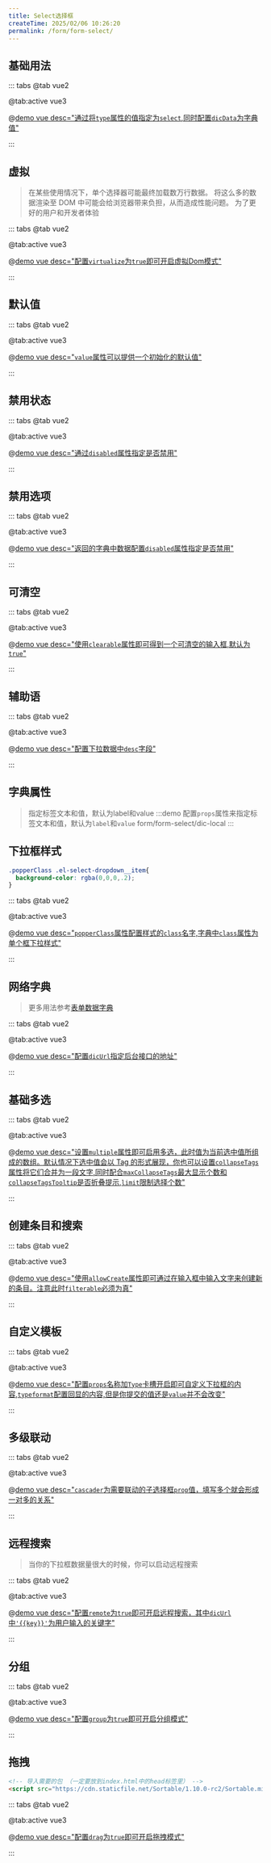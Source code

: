 ```yaml
---
title: Select选择框
createTime: 2025/02/06 10:26:20
permalink: /form/form-select/
---
```


## 基础用法

::: tabs
@tab vue2

@tab:active vue3

@[demo vue desc="通过将`type`属性的值指定为`select`,同时配置`dicData`为字典值"](../../examples/form/form-select/base.vue)

:::

## 虚拟

>在某些使用情况下，单个选择器可能最终加载数万行数据。 将这么多的数据渲染至 DOM 中可能会给浏览器带来负担，从而造成性能问题。 为了更好的用户和开发者体验

::: tabs
@tab vue2

@tab:active vue3

@[demo vue desc="配置`virtualize`为`true`即可开启虚拟Dom模式"](../../examples/form/form-select/virtualize.vue)

:::

## 默认值

::: tabs
@tab vue2

@tab:active vue3

@[demo vue desc="`value`属性可以提供一个初始化的默认值"](../../examples/form/form-select/value.vue)

:::

## 禁用状态

::: tabs
@tab vue2

@tab:active vue3

@[demo vue desc="通过`disabled`属性指定是否禁用"](../../examples/form/form-select/disabled.vue)

:::

## 禁用选项

::: tabs
@tab vue2

@tab:active vue3

@[demo vue desc="返回的字典中数据配置`disabled`属性指定是否禁用"](../../examples/form/form-select/disabled-item.vue)

:::

## 可清空

::: tabs
@tab vue2

@tab:active vue3

@[demo vue desc="使用`clearable`属性即可得到一个可清空的输入框,默认为`true`"](../../examples/form/form-select/clearable.vue)

:::

## 辅助语

::: tabs
@tab vue2

@tab:active vue3

@[demo vue desc="配置下拉数据中`desc`字段"](../../examples/form/form-select/desc.vue)

:::

## 字典属性
>指定标签文本和值，默认为label和value
:::demo 配置`props`属性来指定标签文本和值，默认为`label`和`value`
form/form-select/dic-local
:::

## 下拉框样式
```css
.popperClass .el-select-dropdown__item{
  background-color: rgba(0,0,0,.2);
}
```

::: tabs
@tab vue2

@tab:active vue3

@[demo vue desc="`popperClass`属性配置样式的`class`名字,字典中`class`属性为单个框下拉样式"](../../examples/form/form-select/popperClass.vue)

:::


## 网络字典
>更多用法参考[表单数据字典](/form/form-dic)

::: tabs
@tab vue2

@tab:active vue3

@[demo vue desc="配置`dicUrl`指定后台接口的地址"](../../examples/form/form-select/dic-net.vue)

:::

## 基础多选

::: tabs
@tab vue2

@tab:active vue3

@[demo vue desc="设置`multiple`属性即可启用多选，此时值为当前选中值所组成的数组。默认情况下选中值会以 Tag 的形式展现，你也可以设置`collapseTags`属性将它们合并为一段文字,同时配合`maxCollapseTags`最大显示个数和`collapseTagsTooltip`是否折叠提示,`limit`限制选择个数"](../../examples/form/form-select/multiple.vue)

:::



## 创建条目和搜索

::: tabs
@tab vue2

@tab:active vue3

@[demo vue desc="使用`allowCreate`属性即可通过在输入框中输入文字来创建新的条目。注意此时`filterable`必须为真"](../../examples/form/form-select/search.vue)

:::

## 自定义模板

::: tabs
@tab vue2

@tab:active vue3

@[demo vue desc="配置`props`名称加`Type`卡槽开启即可自定义下拉框的内容,`typeformat`配置回显的内容,但是你提交的值还是`value`并不会改变"](../../examples/form/form-select/slot.vue)

:::

## 多级联动

::: tabs
@tab vue2

@tab:active vue3

@[demo vue desc="`cascader`为需要联动的子选择框`prop`值，填写多个就会形成一对多的关系"](../../examples/form/form-select/cascader.vue)

:::

## 远程搜索
>当你的下拉框数据量很大的时候，你可以启动远程搜索

::: tabs
@tab vue2

@tab:active vue3

@[demo vue desc="配置`remote`为`true`即可开启远程搜索，其中`dicUrl`中`'{{key}}'`为用户输入的关键字"](../../examples/form/form-select/remote.vue)

:::

## 分组

::: tabs
@tab vue2

@tab:active vue3

@[demo vue desc="配置`group`为`true`即可开启分组模式"](../../examples/form/form-select/group.vue)

:::

## 拖拽


``` html
<!-- 导入需要的包 （一定要放到index.html中的head标签里） -->
<script src="https://cdn.staticfile.net/Sortable/1.10.0-rc2/Sortable.min.js"></script>
```

::: tabs
@tab vue2

@tab:active vue3

@[demo vue desc="配置`drag`为`true`即可开启拖拽模式"](../../examples/form/form-select/drag.vue)

:::